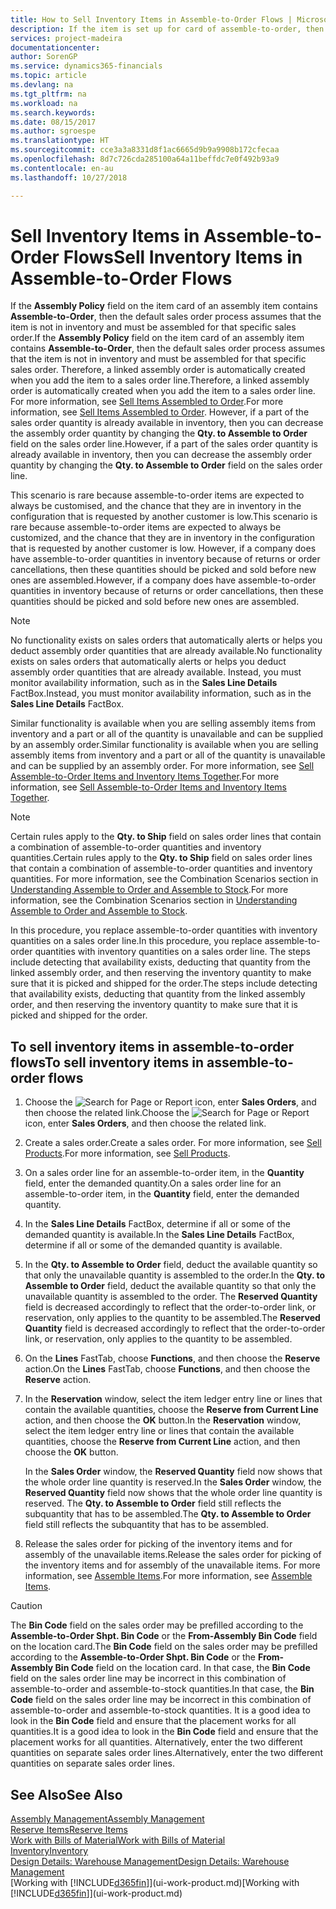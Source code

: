 ```yaml
---
title: How to Sell Inventory Items in Assemble-to-Order Flows | Microsoft Docs
description: If the item is set up for card of assemble-to-order, then the default sales order process assumes that the item is not in inventory and must be assembled for that specific sales order. Therefore, a linked assembly order is automatically created when you add the item to a sales order line.
services: project-madeira
documentationcenter: 
author: SorenGP
ms.service: dynamics365-financials
ms.topic: article
ms.devlang: na
ms.tgt_pltfrm: na
ms.workload: na
ms.search.keywords: 
ms.date: 08/15/2017
ms.author: sgroespe
ms.translationtype: HT
ms.sourcegitcommit: cce3a3a8331d8f1ac6665d9b9a9908b172cfecaa
ms.openlocfilehash: 8d7c726cda285100a64a11beffdc7e0f492b93a9
ms.contentlocale: en-au
ms.lasthandoff: 10/27/2018

---
```

# <a name="sell-inventory-items-in-assemble-to-order-flows"></a><span data-ttu-id="4445c-104">Sell Inventory Items in Assemble-to-Order Flows</span><span class="sxs-lookup"><span data-stu-id="4445c-104">Sell Inventory Items in Assemble-to-Order Flows</span></span>
<span data-ttu-id="4445c-105">If the **Assembly Policy** field on the item card of an assembly item contains **Assemble-to-Order**, then the default sales order process assumes that the item is not in inventory and must be assembled for that specific sales order.</span><span class="sxs-lookup"><span data-stu-id="4445c-105">If the **Assembly Policy** field on the item card of an assembly item contains **Assemble-to-Order**, then the default sales order process assumes that the item is not in inventory and must be assembled for that specific sales order.</span></span> <span data-ttu-id="4445c-106">Therefore, a linked assembly order is automatically created when you add the item to a sales order line.</span><span class="sxs-lookup"><span data-stu-id="4445c-106">Therefore, a linked assembly order is automatically created when you add the item to a sales order line.</span></span> <span data-ttu-id="4445c-107">For more information, see [Sell Items Assembled to Order](assembly-how-to-sell-items-assembled-to-order.md).</span><span class="sxs-lookup"><span data-stu-id="4445c-107">For more information, see [Sell Items Assembled to Order](assembly-how-to-sell-items-assembled-to-order.md).</span></span> <span data-ttu-id="4445c-108">However, if a part of the sales order quantity is already available in inventory, then you can decrease the assembly order quantity by changing the **Qty. to Assemble to Order** field on the sales order line.</span><span class="sxs-lookup"><span data-stu-id="4445c-108">However, if a part of the sales order quantity is already available in inventory, then you can decrease the assembly order quantity by changing the **Qty. to Assemble to Order** field on the sales order line.</span></span>  

<span data-ttu-id="4445c-109">This scenario is rare because assemble-to-order items are expected to always be customised, and the chance that they are in inventory in the configuration that is requested by another customer is low.</span><span class="sxs-lookup"><span data-stu-id="4445c-109">This scenario is rare because assemble-to-order items are expected to always be customized, and the chance that they are in inventory in the configuration that is requested by another customer is low.</span></span> <span data-ttu-id="4445c-110">However, if a company does have assemble-to-order quantities in inventory because of returns or order cancellations, then these quantities should be picked and sold before new ones are assembled.</span><span class="sxs-lookup"><span data-stu-id="4445c-110">However, if a company does have assemble-to-order quantities in inventory because of returns or order cancellations, then these quantities should be picked and sold before new ones are assembled.</span></span>  

> [!NOTE]  
>  <span data-ttu-id="4445c-111">No functionality exists on sales orders that automatically alerts or helps you deduct assembly order quantities that are already available.</span><span class="sxs-lookup"><span data-stu-id="4445c-111">No functionality exists on sales orders that automatically alerts or helps you deduct assembly order quantities that are already available.</span></span> <span data-ttu-id="4445c-112">Instead, you must monitor availability information, such as in the **Sales Line Details** FactBox.</span><span class="sxs-lookup"><span data-stu-id="4445c-112">Instead, you must monitor availability information, such as in the **Sales Line Details** FactBox.</span></span>  

<span data-ttu-id="4445c-113">Similar functionality is available when you are selling assembly items from inventory and a part or all of the quantity is unavailable and can be supplied by an assembly order.</span><span class="sxs-lookup"><span data-stu-id="4445c-113">Similar functionality is available when you are selling assembly items from inventory and a part or all of the quantity is unavailable and can be supplied by an assembly order.</span></span> <span data-ttu-id="4445c-114">For more information, see [Sell Assemble-to-Order Items and Inventory Items Together](assembly-how-to-sell-assemble-to-order-items-and-inventory-items-together.md).</span><span class="sxs-lookup"><span data-stu-id="4445c-114">For more information, see [Sell Assemble-to-Order Items and Inventory Items Together](assembly-how-to-sell-assemble-to-order-items-and-inventory-items-together.md).</span></span>  

> [!NOTE]  
>  <span data-ttu-id="4445c-115">Certain rules apply to the **Qty. to Ship** field on sales order lines that contain a combination of assemble-to-order quantities and inventory quantities.</span><span class="sxs-lookup"><span data-stu-id="4445c-115">Certain rules apply to the **Qty. to Ship** field on sales order lines that contain a combination of assemble-to-order quantities and inventory quantities.</span></span> <span data-ttu-id="4445c-116">For more information, see the Combination Scenarios section in [Understanding Assemble to Order and Assemble to Stock](assembly-assemble-to-order-or-assemble-to-stock.md).</span><span class="sxs-lookup"><span data-stu-id="4445c-116">For more information, see the Combination Scenarios section in [Understanding Assemble to Order and Assemble to Stock](assembly-assemble-to-order-or-assemble-to-stock.md).</span></span>  

<span data-ttu-id="4445c-117">In this procedure, you replace assemble-to-order quantities with inventory quantities on a sales order line.</span><span class="sxs-lookup"><span data-stu-id="4445c-117">In this procedure, you replace assemble-to-order quantities with inventory quantities on a sales order line.</span></span> <span data-ttu-id="4445c-118">The steps include detecting that availability exists, deducting that quantity from the linked assembly order, and then reserving the inventory quantity to make sure that it is picked and shipped for the order.</span><span class="sxs-lookup"><span data-stu-id="4445c-118">The steps include detecting that availability exists, deducting that quantity from the linked assembly order, and then reserving the inventory quantity to make sure that it is picked and shipped for the order.</span></span>  

## <a name="to-sell-inventory-items-in-assemble-to-order-flows"></a><span data-ttu-id="4445c-119">To sell inventory items in assemble-to-order flows</span><span class="sxs-lookup"><span data-stu-id="4445c-119">To sell inventory items in assemble-to-order flows</span></span>  
1.  <span data-ttu-id="4445c-120">Choose the ![Search for Page or Report](media/ui-search/search_small.png "Search for Page or Report icon") icon, enter **Sales Orders**, and then choose the related link.</span><span class="sxs-lookup"><span data-stu-id="4445c-120">Choose the ![Search for Page or Report](media/ui-search/search_small.png "Search for Page or Report icon") icon, enter **Sales Orders**, and then choose the related link.</span></span>  
2.  <span data-ttu-id="4445c-121">Create a sales order.</span><span class="sxs-lookup"><span data-stu-id="4445c-121">Create a sales order.</span></span> <span data-ttu-id="4445c-122">For more information, see [Sell Products](sales-how-sell-products.md).</span><span class="sxs-lookup"><span data-stu-id="4445c-122">For more information, see [Sell Products](sales-how-sell-products.md).</span></span>  
3.  <span data-ttu-id="4445c-123">On a sales order line for an assemble-to-order item, in the **Quantity** field, enter the demanded quantity.</span><span class="sxs-lookup"><span data-stu-id="4445c-123">On a sales order line for an assemble-to-order item, in the **Quantity** field, enter the demanded quantity.</span></span>  
4.  <span data-ttu-id="4445c-124">In the **Sales Line Details** FactBox, determine if all or some of the demanded quantity is available.</span><span class="sxs-lookup"><span data-stu-id="4445c-124">In the **Sales Line Details** FactBox, determine if all or some of the demanded quantity is available.</span></span>  
5.  <span data-ttu-id="4445c-125">In the **Qty. to Assemble to Order** field, deduct the available quantity so that only the unavailable quantity is assembled to the order.</span><span class="sxs-lookup"><span data-stu-id="4445c-125">In the **Qty. to Assemble to Order** field, deduct the available quantity so that only the unavailable quantity is assembled to the order.</span></span> <span data-ttu-id="4445c-126">The **Reserved Quantity** field is decreased accordingly to reflect that the order-to-order link, or reservation, only applies to the quantity to be assembled.</span><span class="sxs-lookup"><span data-stu-id="4445c-126">The **Reserved Quantity** field is decreased accordingly to reflect that the order-to-order link, or reservation, only applies to the quantity to be assembled.</span></span>  
6.  <span data-ttu-id="4445c-127">On the **Lines** FastTab, choose **Functions**, and then choose the **Reserve** action.</span><span class="sxs-lookup"><span data-stu-id="4445c-127">On the **Lines** FastTab, choose **Functions**, and then choose the **Reserve** action.</span></span>  
7.  <span data-ttu-id="4445c-128">In the **Reservation** window, select the item ledger entry line or lines that contain the available quantities, choose the **Reserve from Current Line** action, and then choose the **OK** button.</span><span class="sxs-lookup"><span data-stu-id="4445c-128">In the **Reservation** window, select the item ledger entry line or lines that contain the available quantities, choose the **Reserve from Current Line** action, and then choose the **OK** button.</span></span>  

    <span data-ttu-id="4445c-129">In the **Sales Order** window, the **Reserved Quantity** field now shows that the whole order line quantity is reserved.</span><span class="sxs-lookup"><span data-stu-id="4445c-129">In the **Sales Order** window, the **Reserved Quantity** field now shows that the whole order line quantity is reserved.</span></span> <span data-ttu-id="4445c-130">The **Qty. to Assemble to Order** field still reflects the subquantity that has to be assembled.</span><span class="sxs-lookup"><span data-stu-id="4445c-130">The **Qty. to Assemble to Order** field still reflects the subquantity that has to be assembled.</span></span>  

8.  <span data-ttu-id="4445c-131">Release the sales order for picking of the inventory items and for assembly of the unavailable items.</span><span class="sxs-lookup"><span data-stu-id="4445c-131">Release the sales order for picking of the inventory items and for assembly of the unavailable items.</span></span> <span data-ttu-id="4445c-132">For more information, see [Assemble Items](assembly-how-to-assemble-items.md).</span><span class="sxs-lookup"><span data-stu-id="4445c-132">For more information, see [Assemble Items](assembly-how-to-assemble-items.md).</span></span>  

> [!CAUTION]  
>  <span data-ttu-id="4445c-133">The **Bin Code** field on the sales order may be prefilled according to the **Assemble-to-Order Shpt. Bin Code** or the **From-Assembly Bin Code** field on the location card.</span><span class="sxs-lookup"><span data-stu-id="4445c-133">The **Bin Code** field on the sales order may be prefilled according to the **Assemble-to-Order Shpt. Bin Code** or the **From-Assembly Bin Code** field on the location card.</span></span> <span data-ttu-id="4445c-134">In that case, the **Bin Code** field on the sales order line may be incorrect in this combination of assemble-to-order and assemble-to-stock quantities.</span><span class="sxs-lookup"><span data-stu-id="4445c-134">In that case, the **Bin Code** field on the sales order line may be incorrect in this combination of assemble-to-order and assemble-to-stock quantities.</span></span> <span data-ttu-id="4445c-135">It is a good idea to look in the **Bin Code** field and ensure that the placement works for all quantities.</span><span class="sxs-lookup"><span data-stu-id="4445c-135">It is a good idea to look in the **Bin Code** field and ensure that the placement works for all quantities.</span></span> <span data-ttu-id="4445c-136">Alternatively, enter the two different quantities on separate sales order lines.</span><span class="sxs-lookup"><span data-stu-id="4445c-136">Alternatively, enter the two different quantities on separate sales order lines.</span></span>  

## <a name="see-also"></a><span data-ttu-id="4445c-137">See Also</span><span class="sxs-lookup"><span data-stu-id="4445c-137">See Also</span></span>  
[<span data-ttu-id="4445c-138">Assembly Management</span><span class="sxs-lookup"><span data-stu-id="4445c-138">Assembly Management</span></span>](assembly-assemble-items.md)  
[<span data-ttu-id="4445c-139">Reserve Items</span><span class="sxs-lookup"><span data-stu-id="4445c-139">Reserve Items</span></span>](inventory-how-to-reserve-items.md)  
[<span data-ttu-id="4445c-140">Work with Bills of Material</span><span class="sxs-lookup"><span data-stu-id="4445c-140">Work with Bills of Material</span></span>](inventory-how-work-BOMs.md)  
[<span data-ttu-id="4445c-141">Inventory</span><span class="sxs-lookup"><span data-stu-id="4445c-141">Inventory</span></span>](inventory-manage-inventory.md)  
[<span data-ttu-id="4445c-142">Design Details: Warehouse Management</span><span class="sxs-lookup"><span data-stu-id="4445c-142">Design Details: Warehouse Management</span></span>](design-details-warehouse-management.md)  
<span data-ttu-id="4445c-143">[Working with [!INCLUDE[d365fin](includes/d365fin_md.md)]](ui-work-product.md)</span><span class="sxs-lookup"><span data-stu-id="4445c-143">[Working with [!INCLUDE[d365fin](includes/d365fin_md.md)]](ui-work-product.md)</span></span>


